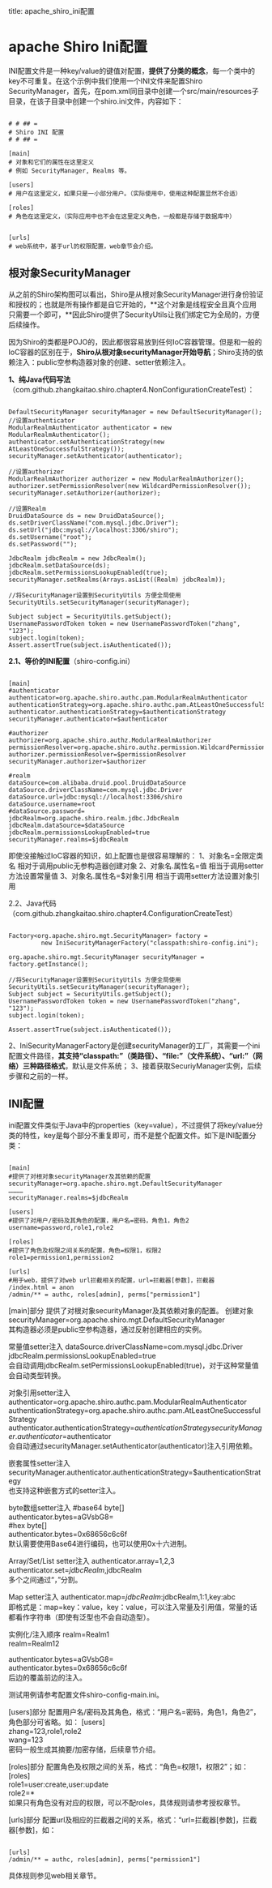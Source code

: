 title: apache_shiro_ini配置 

#  apache Shiro Ini配置 
INI配置文件是一种key/value的键值对配置，**提供了分类的概念**，每一个类中的key不可重复。在这个示例中我们使用一个INI文件来配置Shiro SecurityManager，首先，在pom.xml同目录中创建一个src/main/resources子目录，在该子目录中创建一个shiro.ini文件，内容如下：
```

# # ## =
# Shiro INI 配置
# # ## =

[main]
# 对象和它们的属性在这里定义
# 例如 SecurityManager, Realms 等。

[users]
# 用户在这里定义，如果只是一小部分用户。（实际使用中，使用这种配置显然不合适）

[roles]
# 角色在这里定义，（实际应用中也不会在这里定义角色，一般都是存储于数据库中）


[urls]
# web系统中，基于url的权限配置，web章节会介绍。

```

##  根对象SecurityManager 
从之前的Shiro架构图可以看出，Shiro是从根对象SecurityManager进行身份验证和授权的；也就是所有操作都是自它开始的，**这个对象是线程安全且真个应用只需要一个即可，**因此Shiro提供了SecurityUtils让我们绑定它为全局的，方便后续操作。
 
因为Shiro的类都是POJO的，因此都很容易放到任何IoC容器管理。但是和一般的IoC容器的区别在于，**Shiro从根对象securityManager开始导航**；Shiro支持的依赖注入：public空参构造器对象的创建、setter依赖注入。
 
**1、纯Java代码写法**（com.github.zhangkaitao.shiro.chapter4.NonConfigurationCreateTest）： 
```

DefaultSecurityManager securityManager = new DefaultSecurityManager();  
//设置authenticator  
ModularRealmAuthenticator authenticator = new ModularRealmAuthenticator();  
authenticator.setAuthenticationStrategy(new AtLeastOneSuccessfulStrategy());  
securityManager.setAuthenticator(authenticator);  
  
//设置authorizer  
ModularRealmAuthorizer authorizer = new ModularRealmAuthorizer();  
authorizer.setPermissionResolver(new WildcardPermissionResolver());  
securityManager.setAuthorizer(authorizer);  
  
//设置Realm  
DruidDataSource ds = new DruidDataSource();  
ds.setDriverClassName("com.mysql.jdbc.Driver");  
ds.setUrl("jdbc:mysql://localhost:3306/shiro");  
ds.setUsername("root");  
ds.setPassword("");  
  
JdbcRealm jdbcRealm = new JdbcRealm();  
jdbcRealm.setDataSource(ds);  
jdbcRealm.setPermissionsLookupEnabled(true);  
securityManager.setRealms(Arrays.asList((Realm) jdbcRealm));  
  
//将SecurityManager设置到SecurityUtils 方便全局使用  
SecurityUtils.setSecurityManager(securityManager);  
  
Subject subject = SecurityUtils.getSubject();  
UsernamePasswordToken token = new UsernamePasswordToken("zhang", "123");  
subject.login(token);  
Assert.assertTrue(subject.isAuthenticated()); 

``` 
  
**2.1、等价的INI配置**（shiro-config.ini） 
```

[main]  
#authenticator  
authenticator=org.apache.shiro.authc.pam.ModularRealmAuthenticator  
authenticationStrategy=org.apache.shiro.authc.pam.AtLeastOneSuccessfulStrategy  
authenticator.authenticationStrategy=$authenticationStrategy  
securityManager.authenticator=$authenticator  
  
#authorizer  
authorizer=org.apache.shiro.authz.ModularRealmAuthorizer  
permissionResolver=org.apache.shiro.authz.permission.WildcardPermissionResolver  
authorizer.permissionResolver=$permissionResolver  
securityManager.authorizer=$authorizer  
  
#realm  
dataSource=com.alibaba.druid.pool.DruidDataSource  
dataSource.driverClassName=com.mysql.jdbc.Driver  
dataSource.url=jdbc:mysql://localhost:3306/shiro  
dataSource.username=root  
#dataSource.password=  
jdbcRealm=org.apache.shiro.realm.jdbc.JdbcRealm  
jdbcRealm.dataSource=$dataSource  
jdbcRealm.permissionsLookupEnabled=true  
securityManager.realms=$jdbcRealm  

``` 
即使没接触过IoC容器的知识，如上配置也是很容易理解的：
1、对象名=全限定类名  相对于调用public无参构造器创建对象
2、对象名.属性名=值    相当于调用setter方法设置常量值
3、对象名.属性名=$对象引用    相当于调用setter方法设置对象引用
 
2.2、Java代码（com.github.zhangkaitao.shiro.chapter4.ConfigurationCreateTest） 
```

Factory<org.apache.shiro.mgt.SecurityManager> factory =  
         new IniSecurityManagerFactory("classpath:shiro-config.ini");  
  
org.apache.shiro.mgt.SecurityManager securityManager = factory.getInstance();  
  
//将SecurityManager设置到SecurityUtils 方便全局使用  
SecurityUtils.setSecurityManager(securityManager);  
Subject subject = SecurityUtils.getSubject();  
UsernamePasswordToken token = new UsernamePasswordToken("zhang", "123");  
subject.login(token);  
  
Assert.assertTrue(subject.isAuthenticated());  

``` 
2、IniSecurityManagerFactory是创建securityManager的工厂，其需要一个ini配置文件路径，**其支持“classpath:”（类路径）、“file:”（文件系统）、“url:”（网络）三种路径格式**，默认是文件系统；
3、接着获取SecuriyManager实例，后续步骤和之前的一样。

##  INI配置 
ini配置文件类似于Java中的properties（key=value），不过提供了将key/value分类的特性，key是每个部分不重复即可，而不是整个配置文件。如下是INI配置分类： 
```

[main]  
#提供了对根对象securityManager及其依赖的配置  
securityManager=org.apache.shiro.mgt.DefaultSecurityManager  
…………  
securityManager.realms=$jdbcRealm  
  
[users]  
#提供了对用户/密码及其角色的配置，用户名=密码，角色1，角色2  
username=password,role1,role2  
  
[roles]  
#提供了角色及权限之间关系的配置，角色=权限1，权限2  
role1=permission1,permission2  
  
[urls]  
#用于web，提供了对web url拦截相关的配置，url=拦截器[参数]，拦截器  
/index.html = anon  
/admin/** = authc, roles[admin], perms["permission1"] 

``` 
 
[main]部分
提供了对根对象securityManager及其依赖对象的配置。
创建对象 
securityManager=org.apache.shiro.mgt.DefaultSecurityManager  
其构造器必须是public空参构造器，通过反射创建相应的实例。
 
常量值setter注入 
dataSource.driverClassName=com.mysql.jdbc.Driver  
jdbcRealm.permissionsLookupEnabled=true   
会自动调用jdbcRealm.setPermissionsLookupEnabled(true)，对于这种常量值会自动类型转换。
 
对象引用setter注入 
authenticator=org.apache.shiro.authc.pam.ModularRealmAuthenticator  
authenticationStrategy=org.apache.shiro.authc.pam.AtLeastOneSuccessfulStrategy  
authenticator.authenticationStrategy=$authenticationStrategy  
securityManager.authenticator=$authenticator   
会自动通过securityManager.setAuthenticator(authenticator)注入引用依赖。
 
嵌套属性setter注入 
securityManager.authenticator.authenticationStrategy=$authenticationStrategy   
也支持这种嵌套方式的setter注入。
 
byte数组setter注入 
#base64 byte[]  
authenticator.bytes=aGVsbG8=  
#hex byte[]  
authenticator.bytes=0x68656c6c6f   
默认需要使用Base64进行编码，也可以使用0x十六进制。
 
Array/Set/List setter注入 
authenticator.array=1,2,3  
authenticator.set=$jdbcRealm,$jdbcRealm   
多个之间通过“，”分割。
 
Map setter注入
authenticator.map=$jdbcRealm:$jdbcRealm,1:1,key:abc  
即格式是：map=key：value，key：value，可以注入常量及引用值，常量的话都看作字符串（即使有泛型也不会自动造型）。        
 
实例化/注入顺序 
realm=Realm1  
realm=Realm12  
  
authenticator.bytes=aGVsbG8=  
authenticator.bytes=0x68656c6c6f   
后边的覆盖前边的注入。
 
测试用例请参考配置文件shiro-config-main.ini。 
 
[users]部分
配置用户名/密码及其角色，格式：“用户名=密码，角色1，角色2”，角色部分可省略。如：
[users]  
zhang=123,role1,role2  
wang=123   
密码一般生成其摘要/加密存储，后续章节介绍。
 
[roles]部分
配置角色及权限之间的关系，格式：“角色=权限1，权限2”；如：
[roles]  
role1=user:create,user:update  
role2=*   
如果只有角色没有对应的权限，可以不配roles，具体规则请参考授权章节。
 
[urls]部分
配置url及相应的拦截器之间的关系，格式：“url=拦截器[参数]，拦截器[参数]，如：  
```

[urls]  
/admin/** = authc, roles[admin], perms["permission1"]  

``` 
具体规则参见web相关章节。 